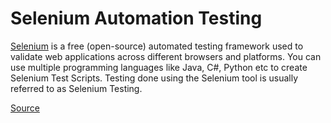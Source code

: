 # Selenium Automation Testing

[Selenium](https://www.selenium.dev/) is a free (open-source) automated testing framework used to validate web applications across different browsers and platforms. You can use multiple programming languages like Java, C#, Python etc to create Selenium Test Scripts. Testing done using the Selenium tool is usually referred to as Selenium Testing.

[Source](https://www.guru99.com/introduction-to-selenium.html)